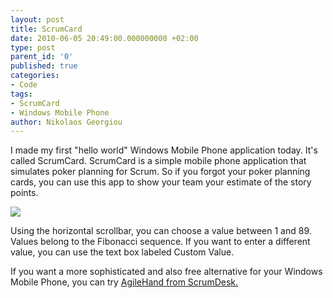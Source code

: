 ```yaml
---
layout: post
title: ScrumCard
date: 2010-06-05 20:49:00.000000000 +02:00
type: post
parent_id: '0'
published: true
categories:
- Code
tags:
- ScrumCard
- Windows Mobile Phone
author: Nikolaos Georgiou
---
```


I made my first "hello world" Windows Mobile Phone application today. It's called ScrumCard. ScrumCard is a simple mobile phone application that simulates poker planning for Scrum. So if you forgot your poker planning cards, you can use this app to show your team your estimate of the story points.
<!--more-->
<img src="{{ site.baseurl }}/assets/2010/scrum-card.png" />

Using the horizontal scrollbar, you can choose a value between 1 and 89. Values belong to the Fibonacci sequence. If you want to enter a different value, you can use the text box labeled Custom Value.

If you want a more sophisticated and also free alternative for your Windows Mobile Phone, you can try <a href="http://www.scrumdesk.com/AgileHand.html" target="_blank" rel="noopener">AgileHand from ScrumDesk.</a>
